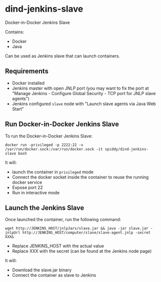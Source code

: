 dind-jenkins-slave
==================

Docker-in-Docker Jenkins Slave

Contains:

* Docker
* Java

Can be used as Jenkins slave that can launch containers.

Requirements
------------

* Docker installed
* Jenkins master with open JNLP port (you may want to fix the port at "Manage Jenkins - Configure Global Security - TCP port for JNLP slave agents")
* Jenkins configured `slave` node with "Launch slave agents via Java Web Start"

Run Docker-in-Docker Jenkins Slave
---------------------

To run the Docker-in-Docker Jenkins Slave:

```
docker run -privileged -p 2222:22 -v /var/run/docker.sock:/var/run/docker.sock -it spiddy/dind-jenkins-slave bash
```

It will:

* launch the container in `privileged` mode
* Connect the docker socket inside the container to reuse the running docker service
* Expose port 22
* Run in interactive mode

Launch the Jenkins Slave
------------------------

Once launched the container, run the following command:

```
wget http://JENKINS_HOST/jnlpJars/slave.jar && java -jar slave.jar -jnlpUrl http://JENKINS_HOST/computer/slave/slave-agent.jnlp -secret XXX&
```

* Replace JENKINS_HOST with the actual value
* Replace XXX with the secret (can be found at the Jenkins node page)

It will:

* Download the slave.jar binary
* Connect the container as slave to Jenkins
